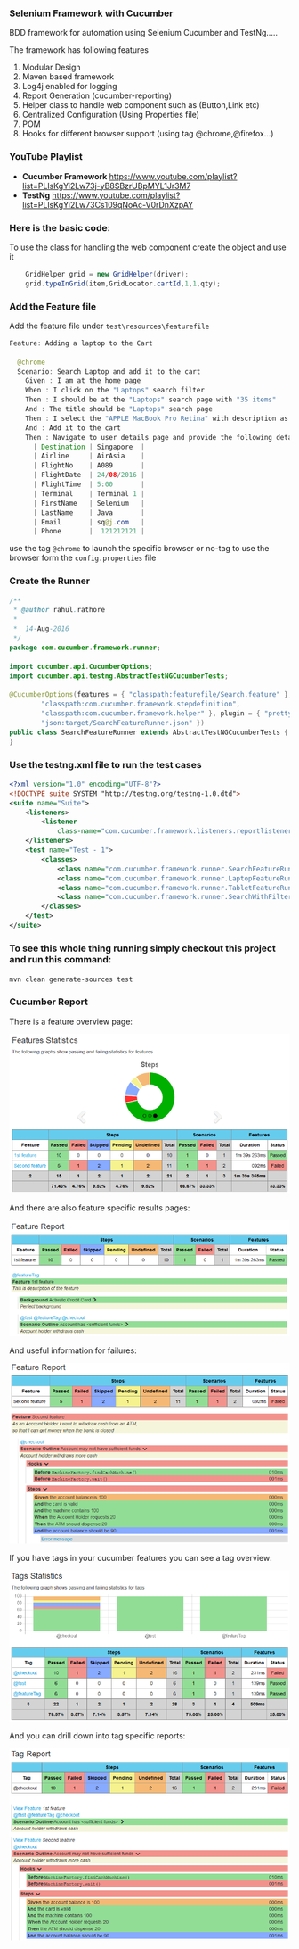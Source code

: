 ### Selenium Framework with Cucumber

BDD framework for automation using Selenium Cucumber and TestNg.....

The framework has following features 

1. Modular Design
2. Maven based framework
3. Log4j enabled for logging
4. Report Generation (cucumber-reporting) 
5. Helper class to handle web component such as (Button,Link etc)
6. Centralized Configuration (Using Properties file)
7. POM
8. Hooks for different browser support (using tag @chrome,@firefox...)

### YouTube Playlist

- **Cucumber Framework** https://www.youtube.com/playlist?list=PLlsKgYi2Lw73j-yB8SBzrUBpMYL1Jr3M7
- **TestNg** https://www.youtube.com/playlist?list=PLlsKgYi2Lw73Cs109qNoAc-V0rDnXzpAY

### Here is the basic code:

To use the class for handling the web component create the object and use it

```java
	GridHelper grid = new GridHelper(driver);
	grid.typeInGrid(item,GridLocator.cartId,1,1,qty);
```

### Add the Feature file 

Add the feature file under `test\resources\featurefile`

```java
Feature: Adding a laptop to the Cart

  @chrome
  Scenario: Search Laptop and add it to the cart
    Given : I am at the home page
    When : I click on the "Laptops" search filter
    Then : I should be at the "Laptops" search page with "35 items"
    And : The title should be "Laptops" search page
    Then : I select the "APPLE MacBook Pro Retina" with description as "15-inch, 256GB"
    And : Add it to the cart
    Then : Navigate to user details page and provide the following details
      | Destination | Singapore  |
      | Airline     | AirAsia    |
      | FlightNo    | A089       |
      | FlightDate  | 24/08/2016 |
      | FlightTime  | 5:00       |
      | Terminal    | Terminal 1 |
      | FirstName   | Selenium   |
      | LastName    | Java       |
      | Email       | sq@j.com   |
      | Phone       |  121212121 |
```

use the tag `@chrome` to launch the specific browser or no-tag to use the browser form the `config.properties` file

### Create the Runner

```java
/**
 * @author rahul.rathore
 *	
 *	14-Aug-2016
 */
package com.cucumber.framework.runner;

import cucumber.api.CucumberOptions;
import cucumber.api.testng.AbstractTestNGCucumberTests;

@CucumberOptions(features = { "classpath:featurefile/Search.feature" }, glue = {
		"classpath:com.cucumber.framework.stepdefinition",
		"classpath:com.cucumber.framework.helper" }, plugin = { "pretty",
		"json:target/SearchFeatureRunner.json" })
public class SearchFeatureRunner extends AbstractTestNGCucumberTests {
}
``` 

### Use the testng.xml file to run the test cases

```xml
<?xml version="1.0" encoding="UTF-8"?>
<!DOCTYPE suite SYSTEM "http://testng.org/testng-1.0.dtd">
<suite name="Suite">
	<listeners>
		<listener
			class-name="com.cucumber.framework.listeners.reportlistener.CucumberReport" />
	</listeners>
	<test name="Test - 1">
		<classes>
			<class name="com.cucumber.framework.runner.SearchFeatureRunner" />
			<class name="com.cucumber.framework.runner.LaptopFeatureRunner" />
			<class name="com.cucumber.framework.runner.TabletFeatureRunner" />
			<class name="com.cucumber.framework.runner.SearchWithFilterRunner" />
		</classes>
	</test>
</suite> 
```

### To see this whole thing running simply checkout this project and run this command:

`mvn clean generate-sources test`

### Cucumber Report

There is a feature overview page:

![feature overview page](https://github.com/damianszczepanik/cucumber-reporting/raw/master/.README/feature-overview.png)

And there are also feature specific results pages:

![feature specific page passing](https://github.com/damianszczepanik/cucumber-reporting/raw/master/.README/feature-passed.png)

And useful information for failures:

![feature specific page passing](https://github.com/damianszczepanik/cucumber-reporting/raw/master/.README/feature-failed.png)

If you have tags in your cucumber features you can see a tag overview:

![Tag overview](https://github.com/damianszczepanik/cucumber-reporting/raw/master/.README/tag-overview.png)

And you can drill down into tag specific reports:

![Tag report](https://github.com/damianszczepanik/cucumber-reporting/raw/master/.README/tag-report.png)


